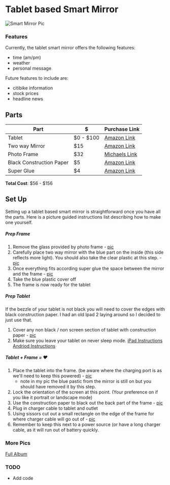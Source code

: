 # Tablet based Smart Mirror

![Smart Mirror Pic](https://s17.postimg.org/mqxpyyj7z/DSC00071.jpg "Smart Mirror")

### Features
Currently, the tablet smart mirror offers the following features:
* time (am/pm)
* weather
* personal message


Future features to include are:
* citibike information
* stock prices
* headline news

## Parts

|           Part         |     $   | Purchase Link |
|------------------------|---------|---------------|
|                   Tablet | $0 - $100 |      [Amazon Link](https://www.amazon.com/s/ref=nb_sb_noss_2?url=search-alias%3Daps&field-keywords=cheap+tablet)     |
|           Two way Mirror |    $15    |      [Amazon Link](https://www.amazon.com/12-Acrylic-See-Through-Mirror/dp/B017ONH3EG/ref=sr_1_1?ie=UTF8&qid=1477264646&sr=8-1&keywords=2+way+mirror)     |
|              Photo Frame |    $32    |      [Michaels Link](http://www.michaels.com/12x12-studio-decor-top-loading-shadowbox/10202509.html)     |
| Black Construction Paper |     $5    |      [Amazon Link](https://www.amazon.com/Tru-Ray-103061-Construction-Paper-Black/dp/B00563PXHQ/ref=sr_1_2?ie=UTF8&qid=1477264616&sr=8-2&keywords=black+construction+paper)     |
|               Super Glue |     $4    |      [Amazon Link](https://www.amazon.com/Kwik-503-012-02109-Super/dp/B01CGII1TA/ref=sr_1_13?dd=7Rk8VEn9ka3mgjsnhBPPoA%2C%2C&ddc_refnmnt=pfod&ie=UTF8&qid=1477264689&sr=8-13&keywords=super+glue&refinements=p_97%3A11292772011)     |

**Total Cost**: $56 - $156

## Set Up
Setting up a tablet based smart mirror is straightforward once you have all the parts. Here is a picture guided instructions list describing how to make one yourself.

##### Prep Frame
1. Remove the glass provided by photo frame - [pic](https://goo.gl/photos/aTA3xmnby9tKApt58)
2. Carefully place two way mirror with the blue part on the inside (this side reflects more light). You should also take the clear plastic at this step. - [pic](https://goo.gl/photos/QRETWZPJMGXqb4G3A)
3. Once everything fits according super glue the space between the mirror and the frame - [pic](https://photos.google.com/share/AF1QipOWYEunJczvNx9uMIEvRip_hoYWn0KDjw7O1IqNSG-rEMnRcBJqgU0f-tkfoAbxmg?key=WktYT0wzQ3NQWHBzbFNDbHVOU25NMnFqamplZjdn)
4. Take the blue plastic cover off
5. The frame is now ready for the tablet

##### Prep Tablet
If the bezzle of your tablet is not black you will need to cover the edges with black construction paper. I had an old Ipad 2 laying around so I decided to just use that.
1. Cover any non black / non screen section of tablet with construction paper - [pic](https://goo.gl/photos/9WE22zzRmLZzvpeQ8)
2. Make sure you leave your tablet on never sleep mode. [iPad Instructions](https://discussions.apple.com/thread/3640506?tstart=0) [Andriod Instructions](http://android.stackexchange.com/questions/98539/how-do-i-prevent-android-from-going-to-sleep) 

##### Tablet + Frame = ❤️
1. Place the tablet into the frame. (be aware where the charging port is as we'll need to keep this powered) - [pic](https://goo.gl/photos/ZZR9DvKtNqE37MyR7)
    * note in my pic the blue pastic from the mirror is still on but you should have removed it by this step.
2. Lock the orientation of the screen at this point. (Your preference on if you like it portrait or landscape mode)
3. Use the construction paper to black out the back part of the frame - [pic](https://goo.gl/photos/1qujFLaxwiTFiWGJ8)
4. Plug in charger cable to tablet and outlet 
5. Using sissors cut out a small rectangle on the edge of the frame for where charger cable will go out of - [pic](https://goo.gl/photos/GsFXs7QRPQTknCwi6)
6. Remember to keep this next to a power source (or have a long charger cable, as it will run out of battery quickly.

### More Pics
[Full Album](https://goo.gl/photos/aKjukZcMyCf219vb9)

### TODO

* Add code 
